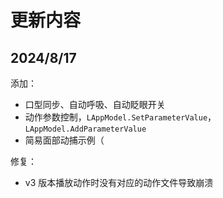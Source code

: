 # 更新内容

## 2024/8/17
添加：  
* 口型同步、自动呼吸、自动眨眼开关
* 动作参数控制，`LAppModel.SetParameterValue`，`LAppModel.AddParameterValue`
* 简易面部动捕示例（

修复：
* v3 版本播放动作时没有对应的动作文件导致崩溃